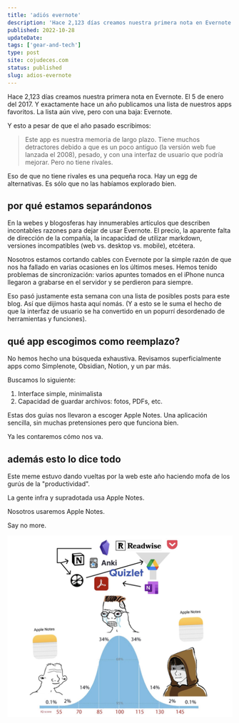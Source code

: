 ```yaml
---
title: 'adiós evernote'
description: 'Hace 2,123 días creamos nuestra primera nota en Evernote. El 5 de enero del 2017.'
published: 2022-10-28
updateDate:
tags: ['gear-and-tech']
type: post
site: cojudeces.com
status: published
slug: adios-evernote
---
```


Hace 2,123 días creamos nuestra primera nota en Evernote. El 5 de enero del 2017. Y exactamente hace un año publicamos una lista de nuestros apps favoritos. La lista aún vive, pero con una baja: Evernote.

Y esto a pesar de que el año pasado escribimos:

> Este app es nuestra memoria de largo plazo. Tiene muchos detractores debido a que es un poco antiguo (la versión web fue lanzada el 2008), pesado, y con una interfaz de usuario que podría mejorar. Pero no tiene rivales.

Eso de que no tiene rivales es una pequeña roca. Hay un egg de alternativas. Es sólo que no las habíamos explorado bien.

## por qué estamos separándonos

En la webes y blogosferas hay innumerables artículos que describen incontables razones para dejar de usar Evernote. El precio, la aparente falta de dirección de la compañía, la incapacidad de utilizar markdown, versiones incompatibles (web vs. desktop vs. mobile), etcétera.

Nosotros estamos cortando cables con Evernote por la simple razón de que nos ha fallado en varias ocasiones en los últimos meses. Hemos tenido problemas de sincronización: varios apuntes tomados en el iPhone nunca llegaron a grabarse en el servidor y se perdieron para siempre.

Eso pasó justamente esta semana con una lista de posibles posts para este blog. Así que dijimos hasta aquí nomás. (Y a esto se le suma el hecho de que la interfaz de usuario se ha convertido en un popurrí desordenado de herramientas y funciones).

## qué app escogimos como reemplazo?

No hemos hecho una búsqueda exhaustiva. Revisamos superficialmente apps como Simplenote, Obsidian, Notion, y un par más.

Buscamos lo siguiente:

1. Interface simple, minimalista
2. Capacidad de guardar archivos: fotos, PDFs, etc.

Estas dos guías nos llevaron a escoger Apple Notes. Una aplicación sencilla, sin muchas pretensiones pero que funciona bien.

Ya les contaremos cómo nos va.

## además esto lo dice todo

Este meme estuvo dando vueltas por la web este año haciendo mofa de los gurús de la "productividad".

La gente infra y supradotada usa Apple Notes.

Nosotros usaremos Apple Notes.

Say no more.

![curva normal de note taking](../../assets/2022-10-bell-curve.png)
